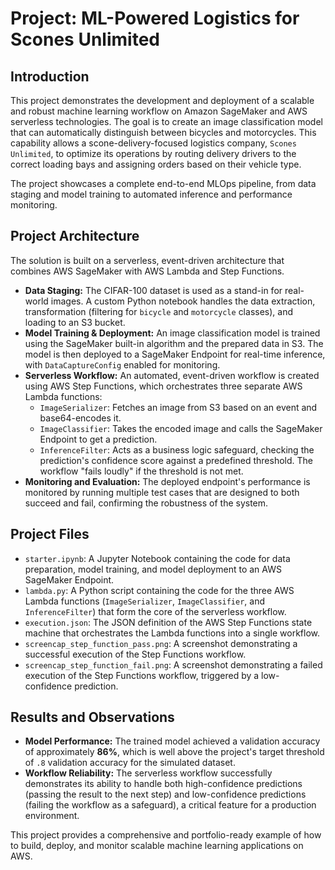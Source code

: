# Project: ML-Powered Logistics for Scones Unlimited

## Introduction

This project demonstrates the development and deployment of a scalable and robust machine learning workflow on Amazon SageMaker and AWS serverless technologies. The goal is to create an image classification model that can automatically distinguish between bicycles and motorcycles. This capability allows a scone-delivery-focused logistics company, `Scones Unlimited`, to optimize its operations by routing delivery drivers to the correct loading bays and assigning orders based on their vehicle type.

The project showcases a complete end-to-end MLOps pipeline, from data staging and model training to automated inference and performance monitoring.

## Project Architecture

The solution is built on a serverless, event-driven architecture that combines AWS SageMaker with AWS Lambda and Step Functions.

- **Data Staging:** The CIFAR-100 dataset is used as a stand-in for real-world images. A custom Python notebook handles the data extraction, transformation (filtering for `bicycle` and `motorcycle` classes), and loading to an S3 bucket.  
- **Model Training & Deployment:** An image classification model is trained using the SageMaker built-in algorithm and the prepared data in S3. The model is then deployed to a SageMaker Endpoint for real-time inference, with `DataCaptureConfig` enabled for monitoring.  
- **Serverless Workflow:** An automated, event-driven workflow is created using AWS Step Functions, which orchestrates three separate AWS Lambda functions:  
  - `ImageSerializer`: Fetches an image from S3 based on an event and base64-encodes it.  
  - `ImageClassifier`: Takes the encoded image and calls the SageMaker Endpoint to get a prediction.  
  - `InferenceFilter`: Acts as a business logic safeguard, checking the prediction's confidence score against a predefined threshold. The workflow "fails loudly" if the threshold is not met.  
- **Monitoring and Evaluation:** The deployed endpoint's performance is monitored by running multiple test cases that are designed to both succeed and fail, confirming the robustness of the system.

## Project Files

- `starter.ipynb`: A Jupyter Notebook containing the code for data preparation, model training, and model deployment to an AWS SageMaker Endpoint.  
- `lambda.py`: A Python script containing the code for the three AWS Lambda functions (`ImageSerializer`, `ImageClassifier`, and `InferenceFilter`) that form the core of the serverless workflow.  
- `execution.json`: The JSON definition of the AWS Step Functions state machine that orchestrates the Lambda functions into a single workflow.  
- `screencap_step_function_pass.png`: A screenshot demonstrating a successful execution of the Step Functions workflow.  
- `screencap_step_function_fail.png`: A screenshot demonstrating a failed execution of the Step Functions workflow, triggered by a low-confidence prediction.

## Results and Observations

- **Model Performance:** The trained model achieved a validation accuracy of approximately **86%**, which is well above the project's target threshold of `.8` validation accuracy for the simulated dataset.  
- **Workflow Reliability:** The serverless workflow successfully demonstrates its ability to handle both high-confidence predictions (passing the result to the next step) and low-confidence predictions (failing the workflow as a safeguard), a critical feature for a production environment.

This project provides a comprehensive and portfolio-ready example of how to build, deploy, and monitor scalable machine learning applications on AWS.
